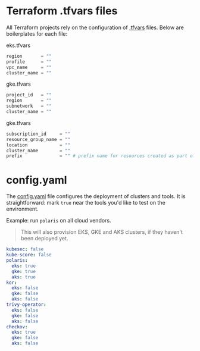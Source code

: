 # Terraform .tfvars files
All Terraform projects rely on the configuration of [.tfvars](https://registry.terraform.io/providers/terraform-redhat/rhcs/latest/docs/guides/terraform-vars) files. Below are boilerplates for each file:

eks.tfvars 
```terraform
region       = "" 
profile      = ""
vpc_name     = "" 
cluster_name = ""
```

gke.tfvars
  
```terraform
project_id   = ""
region       = ""
subnetwork   = ""
cluster_name = ""
```

gke.tfvars
  
```terraform
subscription_id     = ""
resource_group_name = ""
location            = ""
cluster_name        = ""
prefix              = "" # prefix name for resources created as part of cluster creation
```
# config.yaml
The [config.yaml](https://github.com/orcasecurity/kte/blob/master/config.yaml) file configures the deployment of clusters and tools. It is straightforward: mark `true` near the tools you'd like to test on the environment.

Example: run `polaris` on all cloud vendors.
> This will also provision EKS, GKE and AKS clusters, if they haven't been deployed yet.

```yaml
kubesec: false
kube-score: false
polaris:
  eks: true
  gke: true
  aks: true
kor:
  eks: false
  gke: false
  aks: false
trivy-operator:
  eks: false
  gke: false
  aks: false
checkov:
  eks: true
  gke: false
  aks: false
```
